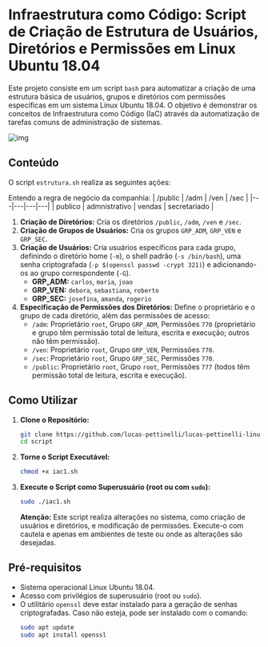 # Infraestrutura como Código: Script de Criação de Estrutura de Usuários, Diretórios e Permissões em Linux Ubuntu 18.04

Este projeto consiste em um script `bash` para automatizar a criação de uma estrutura básica de usuários, grupos e diretórios com permissões específicas em um sistema Linux Ubuntu 18.04. O objetivo é demonstrar os conceitos de Infraestrutura como Código (IaC) através da automatização de tarefas comuns de administração de sistemas.

![img](https://media.licdn.com/dms/image/v2/D4D12AQFMiTlCYEPkqQ/article-cover_image-shrink_600_2000/article-cover_image-shrink_600_2000/0/1682381241086?e=2147483647&v=beta&t=eiOIlGopaWfWwx6kKANeHxv1SEXaHierFuWl1L0nNOk)

## Conteúdo

O script `estrutura.sh` realiza as seguintes ações:

Entendo a regra de negócio da companhia:
| /public  | /adm  | /ven  | /sec  |
|---|---|---|---|
| publico  | admnistrativo  | vendas  |  secretariado |

1.  **Criação de Diretórios:** Cria os diretórios  `/public`, `/adm`, `/ven` e `/sec`.
2.  **Criação de Grupos de Usuários:** Cria os grupos `GRP_ADM`, `GRP_VEN` e `GRP_SEC`.
3.  **Criação de Usuários:** Cria usuários específicos para cada grupo, definindo o diretório home (`-m`), o shell padrão (`-s /bin/bash`), uma senha criptografada (`-p $(openssl passwd -crypt 321)`) e adicionando-os ao grupo correspondente (`-G`).
    * **GRP_ADM:** `carlos`, `maria`, `joao`
    * **GRP_VEN:** `debora`, `sebastiana`, `roberto`
    * **GRP_SEC:** `josefina`, `amanda`, `rogerio`
4.  **Especificação de Permissões dos Diretórios:** Define o proprietário e o grupo de cada diretório, além das permissões de acesso:
    * `/adm`: Proprietário `root`, Grupo `GRP_ADM`, Permissões `770` (proprietário e grupo têm permissão total de leitura, escrita e execução; outros não têm permissão).
    * `/ven`: Proprietário `root`, Grupo `GRP_VEN`, Permissões `770`.
    * `/sec`: Proprietário `root`, Grupo `GRP_SEC`, Permissões `770`.
    * `/public`: Proprietário `root`, Grupo `root`, Permissões `777` (todos têm permissão total de leitura, escrita e execução).

## Como Utilizar

1.  **Clone o Repositório:**
    ```bash
    git clone https://github.com/lucas-pettinelli/lucas-pettinelli-linux-iac-user-diretories-permissions
    cd script
    ```

2.  **Torne o Script Executável:**
    ```bash
    chmod +x iac1.sh
    ```

3.  **Execute o Script como Superusuário (root ou com `sudo`):**
    ```bash
    sudo ./iac1.sh
    ```

    **Atenção:** Este script realiza alterações no sistema, como criação de usuários e diretórios, e modificação de permissões. Execute-o com cautela e apenas em ambientes de teste ou onde as alterações são desejadas.

## Pré-requisitos

* Sistema operacional Linux Ubuntu 18.04.
* Acesso com privilégios de superusuário (root ou `sudo`).
* O utilitário `openssl` deve estar instalado para a geração de senhas criptografadas. Caso não esteja, pode ser instalado com o comando:
    ```bash
    sudo apt update
    sudo apt install openssl
    ```
